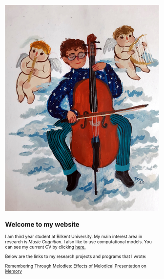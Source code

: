 ![Profile logo](/docs/assets/IMG_9974.jpg)

## Welcome to my website 


I am third year student at Bilkent University. My main interest area in research is _Music Cognition_. I also like to use computational models. You can see my current CV by clicking [here.](http://ardaarslanbakan.me/cv/)

Below are the links to my research projects and programs that I wrote:

[Remembering Through Melodies: Effects of Melodical Presentation on Memory](http://ardaarslanbakan.me/project/)







